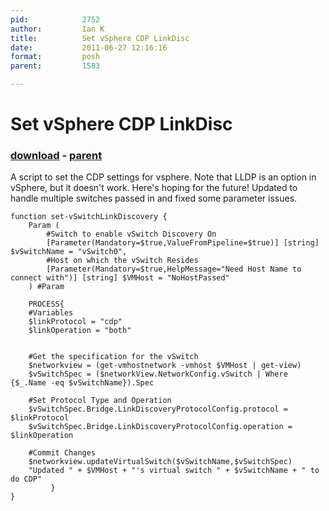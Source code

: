 ```yaml
---
pid:            2752
author:         Ian K
title:          Set vSphere CDP LinkDisc
date:           2011-06-27 12:16:16
format:         posh
parent:         1583

---
```


# Set vSphere CDP LinkDisc

### [download](//scripts/2752.ps1) - [parent](//scripts/1583.md)

A script to set the CDP settings for vsphere. Note that LLDP is an option in vSphere, but it doesn't work. Here's hoping for the future!  Updated to handle multiple switches passed in and fixed some parameter issues.  

```posh
function set-vSwitchLinkDiscovery {
    Param (
        #Switch to enable vSwitch Discovery On
        [Parameter(Mandatory=$true,ValueFromPipeline=$true)] [string] $vSwitchName = "vSwitch0",
        #Host on which the vSwitch Resides
        [Parameter(Mandatory=$true,HelpMessage="Need Host Name to connect with")] [string] $VMHost = "NoHostPassed"
    ) #Param

	PROCESS{ 
    #Variables
	$linkProtocol = "cdp"
	$linkOperation = "both"


	#Get the specification for the vSwitch
	$networkview = (get-vmhostnetwork -vmhost $VMHost | get-view)
	$vSwitchSpec = ($networkView.NetworkConfig.vSwitch | Where {$_.Name -eq $vSwitchName}).Spec

	#Set Protocol Type and Operation
	$vSwitchSpec.Bridge.LinkDiscoveryProtocolConfig.protocol = $linkProtocol	
    $vSwitchSpec.Bridge.LinkDiscoveryProtocolConfig.operation = $linkOperation

	#Commit Changes
	$networkview.updateVirtualSwitch($vSwitchName,$vSwitchSpec)
    "Updated " + $VMHost + "'s virtual switch " + $vSwitchName + " to do CDP"
         }
}
```
